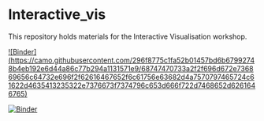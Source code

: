# Interactive_vis
This repository holds materials for the Interactive Visualisation workshop.

[![Binder] (https://camo.githubusercontent.com/296f8775c1fa52b01457bd6b67992748b4eb192e6d44a86c77b294a1131571e9/68747470733a2f2f696d672e736869656c64732e696f2f62616467652f6c61756e63682d4a7570797465724c61622d4635413235322e7376673f7374796c653d666f722d7468652d6261646765)](https://mybinder.org/v2/gh/UKDataServiceOpen/Interactive_vis/HEAD)

[![Binder](https://mybinder.org/badge_logo.svg)](https://mybinder.org/v2/gh/UKDataServiceOpen/Interactive_vis/HEAD)
